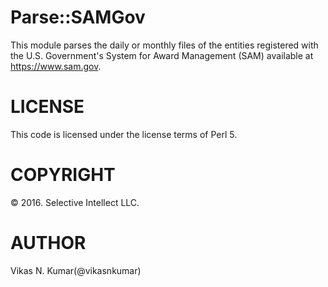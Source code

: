# Parse::SAMGov

This module parses the daily or monthly files of the entities registered with
the U.S. Government's System for Award Management (SAM) available at
<https://www.sam.gov>.

# LICENSE

This code is licensed under the license terms of Perl 5.

# COPYRIGHT

&copy; 2016. Selective Intellect LLC.

# AUTHOR

Vikas N. Kumar(@vikasnkumar)

